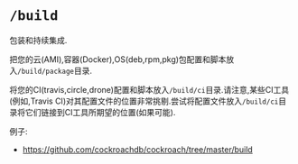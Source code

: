 # `/build`

包装和持续集成.

把您的云(AMI),容器(Docker),OS(deb,rpm,pkg)包配置和脚本放入`/build/package`目录.

将您的CI(travis,circle,drone)配置和脚本放入`/build/ci`目录.请注意,某些CI工具(例如,Travis CI)对其配置文件的位置非常挑剔.尝试将配置文件放入`/build/ci`目录将它们链接到CI工具所期望的位置(如果可能).

例子:

-   <https://github.com/cockroachdb/cockroach/tree/master/build>
